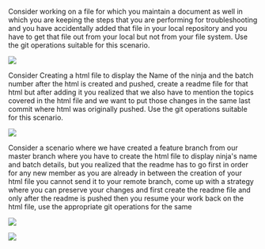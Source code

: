 ﻿Consider working on a file for which you maintain a document as well in which you are keeping the steps that you are performing for troubleshooting and you have accidentally added that file in your local repository and you have to get that file out from your local but not from your file system. Use the git operations suitable for this scenario.

![](Aspose.Words.cbcfe228-a666-4549-ad6b-a91cdf8557c8.001.png) 

Consider Creating a html file to display the Name of the ninja and the batch number after the html is created and pushed, create a readme file for that html but after adding it you realized that we also have to mention the topics covered in the html file and we want to put those changes in the same last commit where html was originally pushed. Use the git operations suitable for this scenario.

![](Aspose.Words.cbcfe228-a666-4549-ad6b-a91cdf8557c8.002.png)  



Consider a scenario where we have created a feature branch from our master branch where you have to create the html file to display ninja's name and batch details, but you realized that the readme has to go first in order for any new member as you are already in between the creation of your html file you cannot send it to your remote branch, come up with a strategy where you can preserve your changes and first create the readme file and only after the readme is pushed then you resume your work back on the html file, use the appropriate git operations for the same

![](Aspose.Words.cbcfe228-a666-4549-ad6b-a91cdf8557c8.003.png)

![](Aspose.Words.cbcfe228-a666-4549-ad6b-a91cdf8557c8.004.png)
